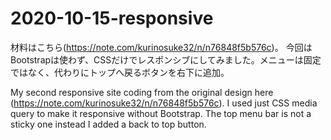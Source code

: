 # 2020-10-15-responsive

材料はこちら(https://note.com/kurinosuke32/n/n76848f5b576c)。
今回はBootstrapは使わず、CSSだけでレスポンシブにしてみました。メニューは固定ではなく、代わりにトップへ戻るボタンを右下に追加。

My second responsive site coding from the original design here (https://note.com/kurinosuke32/n/n76848f5b576c). I used just CSS media query to make it responsive without Bootstrap. The top menu bar is not a sticky one instead I added a back to top button.
